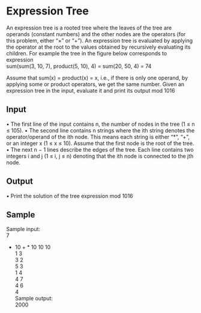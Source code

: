 # Expression Tree
An expression tree is a rooted tree where the leaves of the tree are operands (constant numbers)
and the other nodes are the operators (for this problem, either “×” or “+”). An expression tree is
evaluated by applying the operator at the root to the values obtained by recursively evaluating its
children. For example the tree in the figure below corresponds to expression<br>
sum(sum(3, 10, 7), product(5, 10), 4) = sum(20, 50, 4) = 74


Assume that sum(x) = product(x) = x, i.e., if there is only one operand, by applying some or
product operators, we get the same number. Given an expression tree in the input, evaluate it and
print its output mod 1016

## Input
• The first line of the input contains n, the number of nodes in the tree (1 ≤ n ≤ 105).
• The second line contains n strings where the ith string denotes the operator/operand of the
ith node. This means each string is either “*”, “+”, or an integer x (1 ≤ x ≤ 10). Assume that the first node is the root of the tree.
• The next n − 1 lines describe the edges of the tree. Each line contains two integers i and j
(1 ≤ i, j ≤ n) denoting that the ith node is connected to the jth node.

## Output
• Print the solution of the tree expression mod 1016

## Sample
Sample input:<br>
7 <br>
* 10 + * 10 10 10<br>
1 3<br>
3 2<br>
5 3<br>
1 4<br>
4 7<br>
4 6<br>
4<br>
Sample output:<br>
2000<br>
